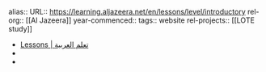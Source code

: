 alias::
URL:: https://learning.aljazeera.net/en/lessons/level/introductory
rel-org:: [[Al Jazeera]]
year-commenced::
tags:: website
rel-projects:: [[LOTE study]] 



- [Lessons | تعلم العربية](https://learning.aljazeera.net/en/lessons/level/introductory)
-
-
